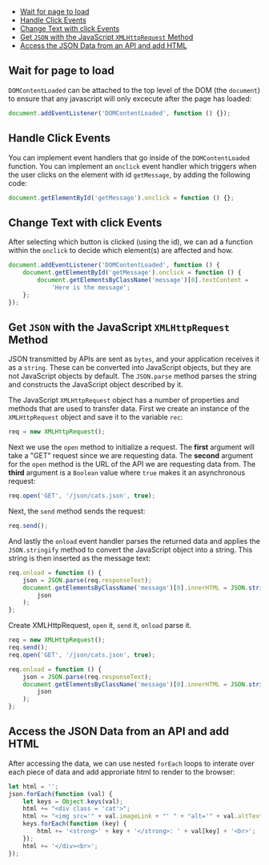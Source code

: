 - [Wait for page to load](#wait-for-page-to-load)
- [Handle Click Events](#handle-click-events)
- [Change Text with click Events](#change-text-with-click-events)
- [Get `JSON` with the JavaScript `XMLHttpRequest` Method](#get-json-with-the-javascript-xmlhttprequest-method)
- [Access the JSON Data from an API and add HTML](#access-the-json-data-from-an-api-and-add-html)

## Wait for page to load

`DOMContentLoaded` can be attached to the top level of the DOM (the `document`) to ensure that any javascript will only excecute after the page has loaded:

```javascript
document.addEventListener('DOMContentLoaded', function () {});
```

## Handle Click Events

You can implement event handlers that go inside of the `DOMContentLoaded` function. You can implement an `onclick` event handler which triggers when the user clicks on the element with id `getMessage`, by adding the following code:

```javascript
document.getElementById('getMessage').onclick = function () {};
```

## Change Text with click Events

After selecting which button is clicked (using the id), we can ad a function within the `onclick` to decide which element(s) are affected and how.

```javascript
document.addEventListener('DOMContentLoaded', function () {
	document.getElementById('getMessage').onclick = function () {
		document.getElementsByClassName('message')[0].textContent =
			'Here is the message';
	};
});
```

## Get `JSON` with the JavaScript `XMLHttpRequest` Method

JSON transmitted by APIs are sent as `bytes`, and your application receives it as a `string`. These can be converted into JavaScript objects, but they are not JavaScript objects by default. The `JSON.parse` method parses the string and constructs the JavaScript object described by it.

The JavaScript `XMLHttpRequest` object has a number of properties and methods that are used to transfer data. First we create an instance of the `XMLHttpRequest` object and save it to the variable `rec`:

```javascript
req = new XMLHttpRequest();
```

Next we use the `open` method to initialize a request. The **first** argument will take a "GET" request since we are requesting data. The **second** argument for the `open` method is the URL of the API we are requesting data from. The **third** argument is a `Boolean` value where `true` makes it an asynchronous request:

```javascript
req.open('GET', '/json/cats.json', true);
```

Next, the `send` method sends the request:

```javascript
req.send();
```

And lastly the `onload` event handler parses the returned data and applies the `JSON.stringify` method to convert the JavaScript object into a string. This string is then inserted as the message text:

```javascript
req.onload = function () {
	json = JSON.parse(req.responseText);
	document.getElementsByClassName('message')[0].innerHTML = JSON.stringify(
		json
	);
};
```

Create XMLHttpRequest, `open` it, `send` it, `onload` parse it.

```javascript
req = new XMLHttpRequest();
req.send();
req.open('GET', '/json/cats.json', true);

req.onload = function () {
	json = JSON.parse(req.responseText);
	document.getElementsByClassName('message')[0].innerHTML = JSON.stringify(
		json
	);
};
```

## Access the JSON Data from an API and add HTML

After accessing the data, we can use nested `forEach` loops to interate over each piece of data and add approriate html to render to the browser:

```javascript
let html = '';
json.forEach(function (val) {
	let keys = Object.keys(val);
	html += "<div class = 'cat'>";
	html += "<img src='" + val.imageLink + "' " + "alt='" + val.altText + "'>";
	keys.forEach(function (key) {
		html += '<strong>' + key + '</strong>: ' + val[key] + '<br>';
	});
	html += '</div><br>';
});
```
